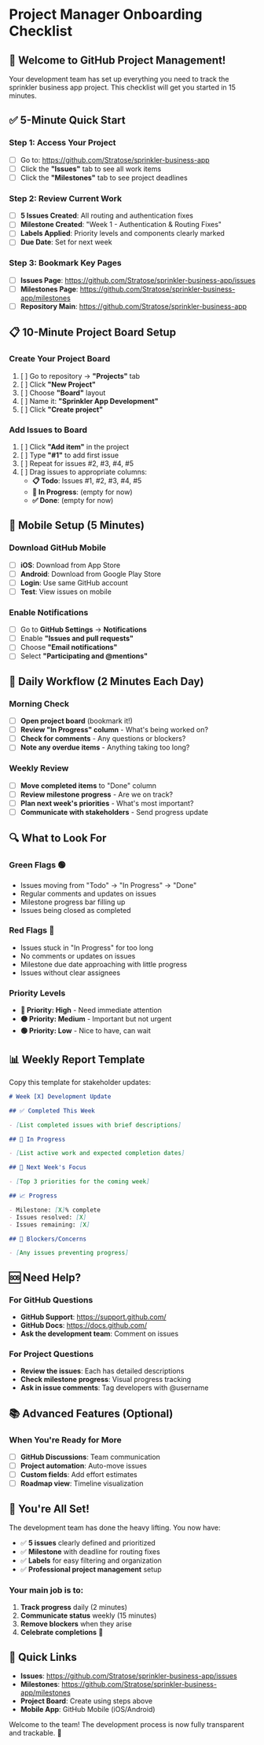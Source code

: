 # Project Manager Onboarding Checklist

## 🎯 Welcome to GitHub Project Management!

Your development team has set up everything you need to track the sprinkler business app project. This checklist will get you started in 15 minutes.

## ✅ 5-Minute Quick Start

### Step 1: Access Your Project

- [ ] Go to: https://github.com/Stratose/sprinkler-business-app
- [ ] Click the **"Issues"** tab to see all work items
- [ ] Click the **"Milestones"** tab to see project deadlines

### Step 2: Review Current Work

- [ ] **5 Issues Created**: All routing and authentication fixes
- [ ] **Milestone Created**: "Week 1 - Authentication & Routing Fixes"
- [ ] **Labels Applied**: Priority levels and components clearly marked
- [ ] **Due Date**: Set for next week

### Step 3: Bookmark Key Pages

- [ ] **Issues Page**: https://github.com/Stratose/sprinkler-business-app/issues
- [ ] **Milestones Page**: https://github.com/Stratose/sprinkler-business-app/milestones
- [ ] **Repository Main**: https://github.com/Stratose/sprinkler-business-app

## 📋 10-Minute Project Board Setup

### Create Your Project Board

1. [ ] Go to repository → **"Projects"** tab
2. [ ] Click **"New Project"**
3. [ ] Choose **"Board"** layout
4. [ ] Name it: **"Sprinkler App Development"**
5. [ ] Click **"Create project"**

### Add Issues to Board

1. [ ] Click **"Add item"** in the project
2. [ ] Type **"#1"** to add first issue
3. [ ] Repeat for issues #2, #3, #4, #5
4. [ ] Drag issues to appropriate columns:
   - **📋 Todo**: Issues #1, #2, #3, #4, #5
   - **🔄 In Progress**: (empty for now)
   - **✅ Done**: (empty for now)

## 📱 Mobile Setup (5 Minutes)

### Download GitHub Mobile

- [ ] **iOS**: Download from App Store
- [ ] **Android**: Download from Google Play Store
- [ ] **Login**: Use same GitHub account
- [ ] **Test**: View issues on mobile

### Enable Notifications

- [ ] Go to **GitHub Settings** → **Notifications**
- [ ] Enable **"Issues and pull requests"**
- [ ] Choose **"Email notifications"**
- [ ] Select **"Participating and @mentions"**

## 🎯 Daily Workflow (2 Minutes Each Day)

### Morning Check

- [ ] **Open project board** (bookmark it!)
- [ ] **Review "In Progress" column** - What's being worked on?
- [ ] **Check for comments** - Any questions or blockers?
- [ ] **Note any overdue items** - Anything taking too long?

### Weekly Review

- [ ] **Move completed items** to "Done" column
- [ ] **Review milestone progress** - Are we on track?
- [ ] **Plan next week's priorities** - What's most important?
- [ ] **Communicate with stakeholders** - Send progress update

## 🔍 What to Look For

### Green Flags 🟢

- Issues moving from "Todo" → "In Progress" → "Done"
- Regular comments and updates on issues
- Milestone progress bar filling up
- Issues being closed as completed

### Red Flags 🔴

- Issues stuck in "In Progress" for too long
- No comments or updates on issues
- Milestone due date approaching with little progress
- Issues without clear assignees

### Priority Levels

- **🔴 Priority: High** - Need immediate attention
- **🟡 Priority: Medium** - Important but not urgent
- **🟢 Priority: Low** - Nice to have, can wait

## 📊 Weekly Report Template

Copy this template for stakeholder updates:

```markdown
# Week [X] Development Update

## ✅ Completed This Week

- [List completed issues with brief descriptions]

## 🔄 In Progress

- [List active work and expected completion dates]

## 🎯 Next Week's Focus

- [Top 3 priorities for the coming week]

## 📈 Progress

- Milestone: [X]% complete
- Issues resolved: [X]
- Issues remaining: [X]

## 🚧 Blockers/Concerns

- [Any issues preventing progress]
```

## 🆘 Need Help?

### For GitHub Questions

- **GitHub Support**: https://support.github.com/
- **GitHub Docs**: https://docs.github.com/
- **Ask the development team**: Comment on issues

### For Project Questions

- **Review the issues**: Each has detailed descriptions
- **Check milestone progress**: Visual progress tracking
- **Ask in issue comments**: Tag developers with @username

## 📚 Advanced Features (Optional)

### When You're Ready for More

- [ ] **GitHub Discussions**: Team communication
- [ ] **Project automation**: Auto-move issues
- [ ] **Custom fields**: Add effort estimates
- [ ] **Roadmap view**: Timeline visualization

## 🎉 You're All Set!

The development team has done the heavy lifting. You now have:

- ✅ **5 issues** clearly defined and prioritized
- ✅ **Milestone** with deadline for routing fixes
- ✅ **Labels** for easy filtering and organization
- ✅ **Professional project management** setup

### Your main job is to:

1. **Track progress** daily (2 minutes)
2. **Communicate status** weekly (15 minutes)
3. **Remove blockers** when they arise
4. **Celebrate completions** 🎉

## 🔗 Quick Links

- **Issues**: https://github.com/Stratose/sprinkler-business-app/issues
- **Milestones**: https://github.com/Stratose/sprinkler-business-app/milestones
- **Project Board**: Create using steps above
- **Mobile App**: GitHub Mobile (iOS/Android)

Welcome to the team! The development process is now fully transparent and trackable. 🚀
